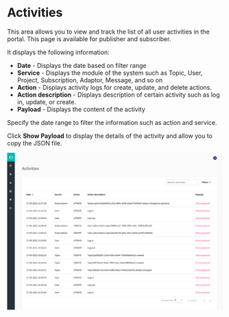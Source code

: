 
# Activities

This area allows you to view and track the list of all user activities in the portal. This page is available for publisher and subscriber. 

It displays the following information:

- **Date** - Displays the date based on filter range 
- **Service** - Displays the module of the system such as Topic, User, Project, Subscription, Adaptor, Message, and so on
- **Action** - Displays activity logs for create, update, and delete actions. 
- **Action description** - Displays description of certain activity such as log in, update, or create.
- **Payload** - Displays the content of the activity

Specify the date range to filter the information such as action and service.

Click **Show Payload** to display the details of the activity and allow you to copy the JSON file.


![Image not Available](/assets/Fig64.png)
